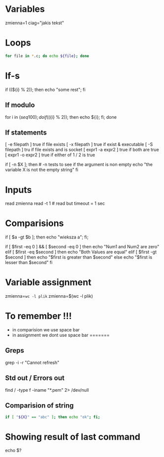 # Variables
zmienna=1
ciag="jakis tekst"

# Loops

```bash
for file in *.c; do echo ${file}; done
```
# If-s

if ((${i} % 2)); then echo "some rest"; fi

## If modulo
for i in $(seq 100); do if ((${i} % 2)); then echo ${i}; fi; done

## If statements

[ -e filepath ] true if file exists
[ -x filepath ] true if exist & executable
[ -S filepath ] tru if file exists and is socket
[ expr1 -a expr2 ] true if both are true
[ expr1 -o expr2 ] true if either of 1 / 2 is true

if [ -n $X ]; then 	# -n tests to see if the argument is non empty
	echo "the variable X is not the empty string"
fi

# Inputs
read zmienna
read -t 1 # read but timeout = 1 sec

# Comparisions
if [ $a -gt $b ]; then echo "wieksza a"; fi;

if [ $first -eq 0 ] && [ $second -eq 0 ]
then
	echo "Num1 and Num2 are zero"
elif [ $first -eq $second ]
then
	echo "Both Values are equal"
elif [ $first -gt $second ]
then
	echo "$first is greater than $second"
else
	echo "$first is lesser than $second"
fi

# Variable assignment
 
zmienna=`wc -l plik`
zmienna=$(wc -l plik)

# To remember !!!

* in comparision we use space bar
* in assignment we dont use space bar
=======

## Greps
grep -i -r "Cannot refresh"


## Std out / Errors out
find / -type f -iname "*.pem" 2> /dev/null


## Comparision of string
```bash
if [ "${X}" == "abc" ]; then echo "ok"; fi;
```
# Showing result of last command
echo $?
